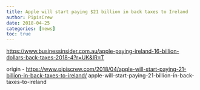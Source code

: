 ```yaml
---
title: Apple will start paying $21 billion in back taxes to Ireland
author: PipisCrew
date: 2018-04-25
categories: [news]
toc: true
---
```


https://www.businessinsider.com.au/apple-paying-ireland-16-billion-dollars-back-taxes-2018-4?r=UK&IR=T

origin - https://www.pipiscrew.com/2018/04/apple-will-start-paying-21-billion-in-back-taxes-to-ireland/ apple-will-start-paying-21-billion-in-back-taxes-to-ireland